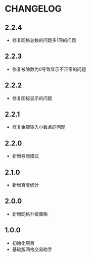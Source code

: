 # CHANGELOG

## 2.2.4

- 修复网格总数的问题多1网的问题

## 2.2.3

- 修复被除数为0导致显示不正常的问题

## 2.2.2

- 修复图标显示的问题

## 2.2.1

- 修复金额输入小数点的问题
  
## 2.2.0

- 新增券商模式

## 2.1.0

- 新增百度统计

## 2.0.0

- 新增网格升级策略

## 1.0.0

- 初始化项目
- 基础版网格交易助手
